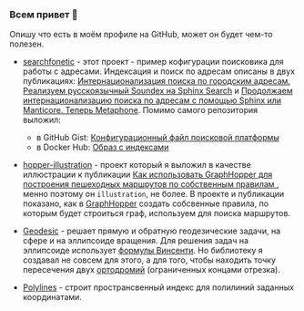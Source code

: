 ### Всем привет 👋

Опишу что есть в моём профиле на GitHub, может он будет чем-то полезен.

* [searchfonetic](https://github.com/Tkachenko-Ivan/searchfonetic) - этот проект - пример кофигурации поисковика для работы с адресами. Индексация и поиск по адресам описаны в двух публикациях: [Интернационализация поиска по городским адресам. Реализуем русскоязычный Soundex на Sphinx Search](https://habr.com/ru/post/547652/) и [Продолжаем интернационализацию поиска по адресам с помощью Sphinx или Manticore. Теперь Metaphone](https://habr.com/ru/post/550690/). Помимо самого репозитория выложил:
  * в GitHub Gist: [Конфигурационный файл поисковой платформы](https://gist.github.com/Tkachenko-Ivan/354db31938f7ed4218ac5d20c7f9502b)
  * в Docker Hub: [Образ с индексами](https://hub.docker.com/r/tkachenkoivan/searchfonetic)

* [hopper-illustration](https://github.com/Tkachenko-Ivan/hopper-illustration) - проект который я выложил в качестве иллюстрации к публикации [Как использовать GraphHopper для построения пешеходных маршрутов по собственным правилам
](https://habr.com/ru/articles/545782/), менно поэтому он `illustration`, не более. В проекте и публикации показано, как в [GraphHopper](https://github.com/graphhopper/graphhopper/tree/0.10) создать собсвенные правила, по которым будет строиться граф, используем для поиска маршрутов.

* [Geodesic](https://github.com/Tkachenko-Ivan/Geodesic) - решает прямую и обратную геодезические задачи, на сфере и на эллипсоиде вращения. Для решения задач на эллипсоиде использует [формулы Винсенти](https://en.wikipedia.org/wiki/Vincenty's_formulae). Но библиотеку я создавал не совсем для этого, а для того, чтобы находить точку пересечения двух [ортодромий](https://ru.wikipedia.org/wiki/Ортодромия) (ограниченных концами отрезка).

* [Polylines](https://github.com/Tkachenko-Ivan/Polylines) - строит пространсвенный индекс для полилиний заданных координатами.

<!--
**Tkachenko-Ivan/Tkachenko-Ivan** is a ✨ _special_ ✨ repository because its `README.md` (this file) appears on your GitHub profile.

Here are some ideas to get you started:

- 🔭 I’m currently working on ...
- 🌱 I’m currently learning ...
- 👯 I’m looking to collaborate on ...
- 🤔 I’m looking for help with ...
- 💬 Ask me about ...
- 📫 How to reach me: ...
- 😄 Pronouns: ...
- ⚡ Fun fact: ...
-->

